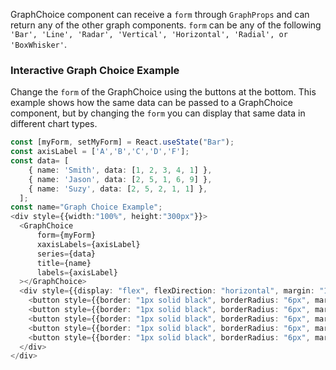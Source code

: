 GraphChoice component can receive a `form` through `GraphProps` and can return any of the other graph components. 
`form` can be any of the following `'Bar', 'Line', 'Radar', 'Vertical', 'Horizontal', 'Radial', or 'BoxWhisker'`. 

### Interactive Graph Choice Example

Change the `form` of the GraphChoice using the buttons at the bottom. This example shows how the same data can be passed to a GraphChoice component, but by changing the `form` you can display that same data in different chart types. 

```ts
const [myForm, setMyForm] = React.useState("Bar");
const axisLabel = ['A','B','C','D','F'];
const data= [
    { name: 'Smith', data: [1, 2, 3, 4, 1] },
    { name: 'Jason', data: [2, 5, 1, 6, 9] },
    { name: 'Suzy', data: [2, 5, 2, 1, 1] },
  ];
const name="Graph Choice Example";
<div style={{width:"100%", height:"300px"}}>
  <GraphChoice 
      form={myForm}
      xaxisLabels={axisLabel}
      series={data}
      title={name}
      labels={axisLabel}
  ></GraphChoice>
  <div style={{display: "flex", flexDirection: "horizontal", margin: "1.5rem", marginTop: "2.5rem"}}>
    <button style={{border: "1px solid black", borderRadius: "6px", margin: "0.65rem", padding: "0.5rem"}} onClick={(e)=>(setMyForm("Bar"))}>Bar</button>
    <button style={{border: "1px solid black", borderRadius: "6px", margin: "0.65rem", padding: "0.5rem"}} onClick={(e)=>(setMyForm("Line"))}>Line</button>
    <button style={{border: "1px solid black", borderRadius: "6px", margin: "0.65rem", padding: "0.5rem"}} onClick={(e)=>(setMyForm("Radar"))}>Radar</button>
    <button style={{border: "1px solid black", borderRadius: "6px", margin: "0.65rem", padding: "0.5rem"}} onClick={(e)=>(setMyForm("Vertical"))}>Vertical</button>
    <button style={{border: "1px solid black", borderRadius: "6px", margin: "0.65rem", padding: "0.5rem"}} onClick={(e)=>(setMyForm("Horizontal"))}>Horizontal</button>
  </div>
</div>

```

